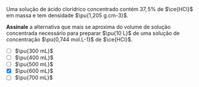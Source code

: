 Uma solução de ácido clorídrico concentrado contém $37,5\%$ de $\ce{HCl}$ em massa e tem densidade $\pu{1,205 g.cm-3}$.

**Assinale** a alternativa que mais se aproxima do volume de solução concentrada necessário para preparar $\pu{10 L}$ de uma solução de concentração $\pu{0,744 mol.L-1}$ de $\ce{HCl}$.

- [ ] $\pu{300 mL}$
- [ ] $\pu{400 mL}$
- [ ] $\pu{500 mL}$
- [x] $\pu{600 mL}$
- [ ] $\pu{700 mL}$
